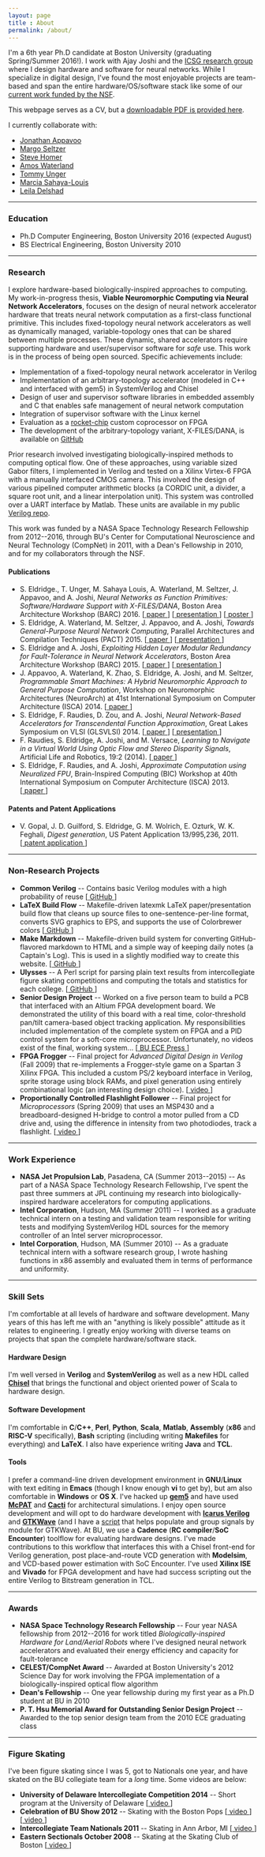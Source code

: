 ```yaml
---
layout: page
title : About
permalink: /about/
---
```


I'm a 6th year Ph.D candidate at Boston University (graduating Spring/Summer 2016!). I work with Ajay Joshi and the [ICSG research group](https://www.bu.edu/icsg) where I design hardware and software for neural networks. While I specialize in digital design, I've found the most enjoyable projects are team-based and span the entire hardware/OS/software stack like some of our [current work funded by the NSF](http://people.seas.harvard.edu/~apw/asc/).

This webpage serves as a CV, but a [downloadable PDF is provided here](http://people.bu.edu/schuye/files/eldridge-cv.pdf).

I currently collaborate with:

* [Jonathan Appavoo](http://www.cs.bu.edu/~jappavoo/jappavoo.github.com/index.html)
* [Margo Seltzer](http://www.eecs.harvard.edu/~margo/)
* [Steve Homer](http://www.cs.bu.edu/~homer/)
* [Amos Waterland](http://people.seas.harvard.edu/~apw/)
* [Tommy Unger](http://www.cs.bu.edu/~jappavoo/jappavoo.github.com/index.html)
* [Marcia Sahaya-Louis](http://www.bu.edu/icsg/people/)
* [Leila Delshad](http://www.bu.edu/icsg/people/)

--------------------------------------------------------------------------------

### Education

* Ph.D Computer Engineering, Boston University 2016 (expected August)
* BS Electrical Engineering, Boston University 2010

--------------------------------------------------------------------------------

### Research

I explore hardware-based biologically-inspired approaches to computing. My work-in-progress thesis, __Viable Neuromorphic Computing via Neural Network Accelerators__, focuses on the design of neural network accelerator hardware that treats neural network computation as a first-class functional primitive. This includes fixed-topology neural network accelerators as well as dynamically managed, variable-topology ones that can be shared between multiple processes. These dynamic, shared accelerators require supporting hardware and user/supervisor software for _safe_ use. This work is in the process of being open sourced. Specific achievements include:
* Implementation of a fixed-topology neural network accelerator in Verilog
* Implementation of an arbitrary-topology accelerator (modeled in C++ and interfaced with gem5) in SystemVerilog and Chisel
* Design of user and supervisor software libraries in embedded assembly and C that enables safe management of neural network computation
* Integration of supervisor software with the Linux kernel
* Evaluation as a [rocket-chip](https://github.com/ucb-bar/rocket-chip) custom coprocessor on FPGA
* The development of the arbitrary-topology variant, X-FILES/DANA, is available on [GitHub](https://www.github.com/bu-icsg/xfiles-dana)

Prior research involved investigating biologically-inspired methods to computing optical flow. One of these approaches, using variable sized Gabor filters, I implemented in Verilog and tested on a Xilinx Virtex-6 FPGA with a manually interfaced CMOS camera. This involved the design of various pipelined computer arithmetic blocks (a CORDIC unit, a divider, a square root unit, and a linear interpolation unit). This system was controlled over a UART interface by Matlab. These units are available in my public [Verilog repo](https://github.com/seldridge/verilog).

This work was funded by a NASA Space Technology Research Fellowship from 2012--2016, through BU's Center for Computational Neuroscience and Neural Technology (CompNet) in 2011, with a Dean's Fellowship in 2010, and for my collaborators through the NSF.

#### Publications
* S. Eldridge., T. Unger, M. Sahaya Louis, A. Waterland, M. Seltzer, J. Appavoo, and A. Joshi, _Neural Networks as Function Primitives: Software/Hardware Support with X-FILES/DANA_, Boston Area Architecture Workshop (BARC) 2016. [[&nbsp;paper&nbsp;](http://people.bu.edu/schuye/files/barc2016-eldridge-paper.pdf)] [[&nbsp;presentation&nbsp;](http://people.bu.edu/schuye/files/barc2016-eldridge-presentation.pdf)]
[[&nbsp;poster&nbsp;](http://people.bu.edu/schuye/files/barc2016-eldridge-poster.pdf)]
* S. Eldridge, A. Waterland, M. Seltzer, J. Appavoo, and A. Joshi,
_Towards General-Purpose Neural Network Computing_, Parallel Architectures and Compilation Techniques (PACT) 2015.
[[&nbsp;paper&nbsp;](http://people.bu.edu/schuye/files/pact2015-eldridge-paper.pdf)] [[&nbsp;presentation&nbsp;](http://people.bu.edu/schuye/files/pact2015-eldridge-presentation.pdf)]
* S. Eldridge and A. Joshi,
_Exploiting Hidden Layer Modular Redundancy for Fault-Tolerance in Neural Network Accelerators_, Boston Area Architecture Workshop (BARC) 2015. [[&nbsp;paper&nbsp;](http://people.bu.edu/schuye/files/barc2015-eldridge-paper.pdf)] [[&nbsp;presentation&nbsp;](http://people.bu.edu/schuye/files/barc2015-eldridge-presentation.pdf)]
* J. Appavoo, A. Waterland, K. Zhao, S. Eldridge, A. Joshi, and M. Seltzer, _Programmable Smart Machines: A Hybrid Neuromorphic Approach to General Purpose Computation_, Workshop on Neuromorphic Architectures (NeuroArch) at 41st International Symposium on Computer Architecture (ISCA) 2014. [[&nbsp;paper&nbsp;](http://people.bu.edu/schuye/files/appavoo-neuroarch-2014.pdf)]
* S. Eldridge, F. Raudies, D. Zou, and A. Joshi, _Neural Network-Based Accelerators for Transcendental Function Approximation_, Great Lakes Symposium on VLSI (GLSVLSI) 2014. [[&nbsp;paper&nbsp;](http://people.bu.edu/schuye/files/glsvlsi2014-eldridge.pdf)] [[&nbsp;presentation&nbsp;](http://people.bu.edu/schuye/files/glsvlsi2014-eldridge-presentation.pdf)]
* F. Raudies, S. Eldridge, A. Joshi, and M. Versace, _Learning to Navigate in a Virtual World Using Optic Flow and Stereo Disparity Signals_, Artificial Life and Robotics, 19:2 (2014). [[&nbsp;paper&nbsp;](http://link.springer.com/article/10.1007/s10015-014-0153-1)]
* S. Eldridge, F. Raudies, and A. Joshi, _Approximate Computation using Neuralized FPU_, Brain-Inspired Computing (BIC) Workshop at 40th International Symposium on Computer Architecture (ISCA) 2013. [[&nbsp;paper&nbsp;](http://people.bu.edu/schuye/files/approx-fpu-bic2013.pdf)]

#### Patents and Patent Applications

* V. Gopal, J. D. Guilford, S. Eldridge, G. M. Wolrich, E. Ozturk, W. K. Feghali, _Digest generation_, US Patent Application 13/995,236, 2011. [[&nbsp;patent  application&nbsp;](https://www.google.com/patents/US20130290285)]

--------------------------------------------------------------------------------

### Non-Research Projects

* __Common Verilog__ -- Contains basic Verilog modules with a high probability of reuse [[&nbsp;GitHub&nbsp;](https://github.com/seldridge/verilog)]
* __LaTeX Build Flow__ -- Makefile-driven latexmk LaTeX paper/presentation build flow that cleans up source files to one-sentence-per-line format, converts SVG graphics to EPS, and supports the use of Colorbrewer colors [[&nbsp;GitHub&nbsp;](https://github.com/seldridge/latex-base)]
* __Make Markdown__ -- Makefile-driven build system for converting GitHub-flavored markdown to HTML and a simple way of keeping daily notes (a Captain's Log). This is used in a slightly modified way to create this website. [[&nbsp;GitHub&nbsp;](https://github.com/seldridge/make-markdown)]
* __Ulysses__ -- A Perl script for parsing plain text results from intercollegiate figure skating competitions and computing the totals and statistics for each college. [[&nbsp;GitHub&nbsp;](https://github.com/seldridge/ulysses)]
* __Senior Design Project__ -- Worked on a five person team to build a PCB that interfaced with an Altium FPGA development board. We demonstrated the utility of this board with a real time, color-threshold pan/tilt camera-based object tracking application. My responsibilities included implementation of the complete system on FPGA and a PID control system for a soft-core microprocessor. Unfortunately, no videos exist of the final, working system... [[&nbsp;BU ECE Press&nbsp;](http://www.bu.edu/ece/undergraduate/senior-design-project/senior-design-projects-2010/nanotrack/)]
* __FPGA Frogger__ -- Final project for _Advanced Digital Design in Verilog_ (Fall 2009) that re-implements a Frogger-style game on a Spartan 3 Xilinx FPGA. This included a custom PS/2 keyboard interface in Verilog, sprite storage using block RAMs, and pixel generation using entirely combinational logic (an interesting design choice).  [[&nbsp;video&nbsp;](https://www.youtube.com/watch?v=S2LgUL5JLqQ)]
* __Proportionally Controlled Flashlight Follower__ -- Final project for _Microprocessors_ (Spring 2009) that uses an MSP430 and a breadboard-designed H-bridge to control a motor pulled from a CD drive and, using the difference in intensity from two photodiodes, track a flashlight. [[&nbsp;video&nbsp;](https://www.youtube.com/watch?v=2JNvtdV7HuA)]

--------------------------------------------------------------------------------

### Work Experience
* __NASA Jet Propulsion Lab__, Pasadena, CA (Summer 2013--2015) -- As part of a NASA Space Technology Research Fellowship, I've spent the past three summers at JPL continuing my research into biologically-inspired hardware accelerators for computing applications.
* __Intel Corporation__, Hudson, MA (Summer 2011) -- I worked as a graduate technical intern on a testing and validation team responsible for writing tests and modifying SystemVerilog HDL sources for the memory controller of an Intel server microprocessor.
* __Intel Corporation__, Hudson, MA (Summer 2010) -- As a graduate technical intern with a software research group, I wrote hashing functions in x86 assembly and evaluated them in terms of performance and uniformity.

--------------------------------------------------------------------------------

### Skill Sets
I'm comfortable at all levels of hardware and software development. Many years of this has left me with an "anything is likely possible" attitude as it relates to engineering. I greatly enjoy working with diverse teams on projects that span the complete hardware/software stack.

#### Hardware Design
I'm well versed in __Verilog__ and __SystemVerilog__ as well as a new HDL called [__Chisel__](https://chisel.eecs.berkeley.edu/) that brings the functional and object oriented power of Scala to hardware design.

#### Software Development
I'm comfortable in __C__/__C++__, __Perl__, __Python__, __Scala__, __Matlab__, __Assembly__ (__x86__ and __RISC-V__ specifically), __Bash__ scripting (including writing __Makefiles__ for everything) and __LaTeX__. I also have experience writing __Java__ and __TCL__.

#### Tools
I prefer a command-line driven development environment in __GNU__/__Linux__ with text editing in __Emacs__ (though I know enough __vi__ to get by), but am also comfortable in __Windows__ or __OS X__. I've hacked up [__gem5__](http://www.gem5.org/Main_Page) and have used [__McPAT__](http://www.hpl.hp.com/research/mcpat/) and [__Cacti__](http://www.hpl.hp.com/research/cacti/) for architectural simulations. I enjoy open source development and will opt to do hardware development with [__Icarus Verilog__](http://iverilog.icarus.com/) and [__GTKWave__](http://gtkwave.sourceforge.net/) (and I have a [script](https://github.com/seldridge/hdl-scripts/blob/master/addWavesRecursive.tcl) that helps populate and group signals by module for GTKWave). At BU, we use a __Cadence__ (__RC compiler__/__SoC Encounter__) toolflow for evaluating hardware designs. I've made contributions to this workflow that interfaces this with a Chisel front-end for Verilog generation, post place-and-route VCD generation with __Modelsim__, and VCD-based power estimation with SoC Encounter. I've used __Xilinx ISE__ and __Vivado__ for FPGA development and have had success scripting out the entire Verilog to Bitstream generation in TCL.

--------------------------------------------------------------------------------

### Awards

* __NASA Space Technology Research Fellowship__ -- Four year NASA fellowship from 2012--2016 for work titled _Biologically-inspired Hardware for Land/Aerial Robots_ where I've designed neural network accelerators and evaluated their energy efficiency and capacity for fault-tolerance
* __CELEST/CompNet Award__ -- Awarded at Boston University's 2012 Science Day for work involving the FPGA implementation of a biologically-inspired optical flow algorithm
* __Dean's Fellowship__ -- One year fellowship during my first year as a Ph.D student at BU in 2010
* __P. T. Hsu Memorial Award for Outstanding Senior Design Project__ -- Awarded to the top senior design team from the 2010 ECE graduating class

--------------------------------------------------------------------------------

### Figure Skating

I've been figure skating since I was 5, got to Nationals one year, and have skated on the BU collegiate team for a _long_ time. Some videos are below:

* __University of Delaware Intercollegiate Competition 2014__ -- Short program at the University of Delaware [[&nbsp;video&nbsp;](https://www.youtube.com/watch?v=f4kF9d-DZOg)]
* __Celebration of BU Show 2012__ -- Skating with the Boston Pops [[&nbsp;video&nbsp;](https://www.youtube.com/watch?v=8Epbwem9uEs)] [[&nbsp;video&nbsp;](https://www.youtube.com/watch?v=9P-f7_9no4s)]
* __Intercollegiate Team Nationals 2011__ -- Skating in Ann Arbor, MI [[&nbsp;video&nbsp;](https://www.youtube.com/watch?v=sT6mJVDEySI)]
* __Eastern Sectionals October 2008__ -- Skating at the Skating Club of Boston [[&nbsp;video&nbsp;](https://www.youtube.com/watch?v=JO61dBO_3yM)]

